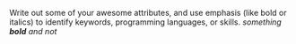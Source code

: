 Write out some of your awesome attributes, and use emphasis (like bold or italics) to identify keywords, programming languages, or skills. 
*something **bold** and not*
